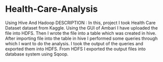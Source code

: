 # Health-Care-Analysis
Using Hive And Hadoop
DESCRIPTION : In this, project I took Health Care Dataset dataset from Kaggle. Using the GUI of Ambari I have uploaded the file into HDFS. Then I wrote the file into a table which was created in hive. After importing file into the table in hive I performed some queries through which I want to do the analysis. I took the output of the queries and exported them into HDFS. From HDFS I exported the output files into database system using Sqoop.
